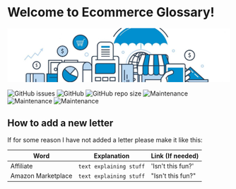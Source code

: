 # Welcome to Ecommerce Glossary!

![Ecommerce Glossary](https://raw.githubusercontent.com/MrGKanev/Ecommerce-Glossary/master/resources/img/ecom.jpg)


  ![GitHub issues](https://img.shields.io/github/issues/mrgkanev/Ecommerce-Glossary?style=flat-square)
  ![GitHub](https://img.shields.io/github/license/mrgkanev/Ecommerce-Glossary)
  ![GitHub repo size](https://img.shields.io/github/repo-size/mrgkanev/Ecommerce-Glossary)
  ![Maintenance](https://img.shields.io/badge/PRs%20-welcome-brightgreen)
  ![Maintenance](https://img.shields.io/maintenance/yes/2020)
  ![Maintenance](https://img.shields.io/badge/Number%20of%20terms-69-brightgreen)





## How to add a new letter

If for some reason I have not added a letter please make it like this:

|     Word       |        Explanation            |Link (If needed)             |
|----------------|-------------------------------|-----------------------------|
|Affiliate       |`text explaining stuff`            |'Isn't this fun?'            |
|Amazon Marketplace    |`text explaining stuff`            |"Isn't this fun?"            |
